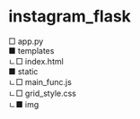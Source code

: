 # instagram_flask

□ app.py<br>
■ templates<br>
  ㄴ□ index.html<br>
■ static<br>
  ㄴ□ main_func.js<br>
  ㄴ□ grid_style.css<br>
  ㄴ■ img
